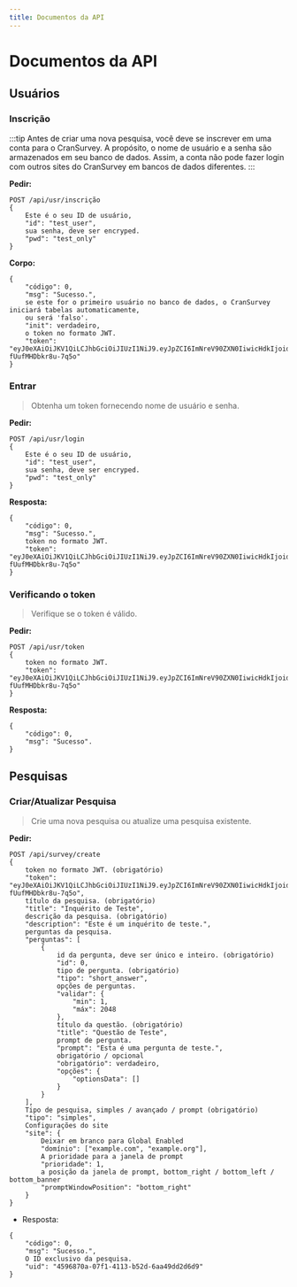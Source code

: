 ```yaml
---
title: Documentos da API
---
```


# Documentos da API

## Usuários

### Inscrição

:::tip
Antes de criar uma nova pesquisa, você deve se inscrever em uma conta para o CranSurvey. A propósito, o nome de usuário e a senha são armazenados em seu banco de dados. Assim, a conta não pode fazer login com outros sites do CranSurvey em bancos de dados diferentes.
:::

**Pedir:**

```jsonc
POST /api/usr/inscrição
{
    Este é o seu ID de usuário,
    "id": "test_user",
    sua senha, deve ser encryped.
    "pwd": "test_only"
}
```

**Corpo:**

```jsonc
{
    "código": 0,
    "msg": "Sucesso.",
    se este for o primeiro usuário no banco de dados, o CranSurvey iniciará tabelas automaticamente,
    ou será 'falso'.
    "init": verdadeiro,
    o token no formato JWT.
    "token": "eyJ0eXAiOiJKV1QiLCJhbGciOiJIUzI1NiJ9.eyJpZCI6ImNreV90ZXN0IiwicHdkIjoidGVzdF9vbmx5In0.zdKK04qbK01SyslHXynVMqdez-fUufMHDbkr8u-7q5o"
}
```

### Entrar

> Obtenha um token fornecendo nome de usuário e senha.

**Pedir:**

```jsonc
POST /api/usr/login
{
    Este é o seu ID de usuário,
    "id": "test_user",
    sua senha, deve ser encryped.
    "pwd": "test_only"
}
```

**Resposta:**

```jsonc
{
    "código": 0,
    "msg": "Sucesso.",
    token no formato JWT.
    "token": "eyJ0eXAiOiJKV1QiLCJhbGciOiJIUzI1NiJ9.eyJpZCI6ImNreV90ZXN0IiwicHdkIjoidGVzdF9vbmx5In0.zdKK04qbK01SyslHXynVMqdez-fUufMHDbkr8u-7q5o"
}
```

### Verificando o token

> Verifique se o token é válido.

**Pedir:**

```jsonc
POST /api/usr/token
{
    token no formato JWT.
    "token": "eyJ0eXAiOiJKV1QiLCJhbGciOiJIUzI1NiJ9.eyJpZCI6ImNreV90ZXN0IiwicHdkIjoidGVzdF9vbmx5In0.zdKK04qbK01SyslHXynVMqdez-fUufMHDbkr8u-7q5o"
}
```

**Resposta:**

```jsonc
{
    "código": 0,
    "msg": "Sucesso".
}
```

## Pesquisas

### Criar/Atualizar Pesquisa

> Crie uma nova pesquisa ou atualize uma pesquisa existente.

**Pedir:**

```jsonc
POST /api/survey/create
{
    token no formato JWT. (obrigatório)
    "token": "eyJ0eXAiOiJKV1QiLCJhbGciOiJIUzI1NiJ9.eyJpZCI6ImNreV90ZXN0IiwicHdkIjoidGVzdF9vbmx5In0.zdKK04qbK01SyslHXynVMqdez-fUufMHDbkr8u-7q5o",
    título da pesquisa. (obrigatório)
    "title": "Inquérito de Teste",
    descrição da pesquisa. (obrigatório)
    "description": "Este é um inquérito de teste.",
    perguntas da pesquisa.
    "perguntas": [
        {
            id da pergunta, deve ser único e inteiro. (obrigatório)
            "id": 0,
            tipo de pergunta. (obrigatório)
            "tipo": "short_answer",
            opções de perguntas.
            "validar": {
                "min": 1,
                "máx": 2048
            },
            título da questão. (obrigatório)
            "title": "Questão de Teste",
            prompt de pergunta.
            "prompt": "Esta é uma pergunta de teste.",
            obrigatório / opcional
            "obrigatório": verdadeiro,
            "opções": {
                "optionsData": []
            }
        }
    ],
    Tipo de pesquisa, simples / avançado / prompt (obrigatório)
    "tipo": "simples",
    Configurações do site
    "site": {
        Deixar em branco para Global Enabled
        "domínio": ["example.com", "example.org"],
        A prioridade para a janela de prompt
        "prioridade": 1,
        a posição da janela de prompt, bottom_right / bottom_left / bottom_banner
        "promptWindowPosition": "bottom_right"
    }
}
```

- Resposta:

```jsonc
{
    "código": 0,
    "msg": "Sucesso.",
    O ID exclusivo da pesquisa.
    "uid": "4596870a-07f1-4113-b52d-6aa49dd2d6d9"
}
```
